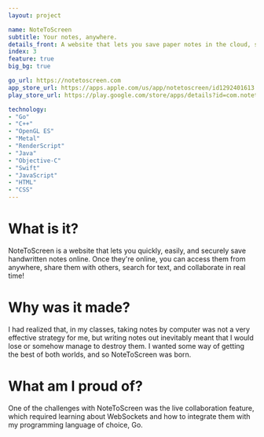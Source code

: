 ```yaml
---
layout: project

name: NoteToScreen
subtitle: Your notes, anywhere.
details_front: A website that lets you save paper notes in the cloud, share them with others, and access them anywhere.
index: 3
feature: true
big_bg: true

go_url: https://notetoscreen.com
app_store_url: https://apps.apple.com/us/app/notetoscreen/id1292401613
play_store_url: https://play.google.com/store/apps/details?id=com.notetoscreen.android

technology:
- "Go"
- "C++"
- "OpenGL ES"
- "Metal"
- "RenderScript"
- "Java"
- "Objective-C"
- "Swift"
- "JavaScript"
- "HTML"
- "CSS"
---
```

# What is it?
NoteToScreen is a website that lets you quickly, easily, and securely save handwritten notes online. Once they're online, you can access them from anywhere, share them with others, search for text, and collaborate in real time!

# Why was it made?
I had realized that, in my classes, taking notes by computer was not a very effective strategy for me, but writing notes out inevitably meant that I would lose or somehow manage to destroy them. I wanted some way of getting the best of both worlds, and so NoteToScreen was born.

# What am I proud of?
One of the challenges with NoteToScreen was the live collaboration feature, which required learning about WebSockets and how to integrate them with my programming language of choice, Go.